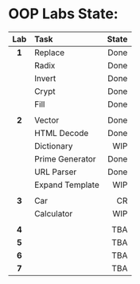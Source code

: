 # OOP Labs State:

| Lab   | Task            | State |
|:-----:|:--------------- | -----:|
| **1** | Replace         | Done  |
|       | Radix           | Done  |
|       | Invert          | Done  |
|       | Crypt           | Done  |
|       | Fill            | Done  |
|       |                 |       |
| **2** | Vector          | Done  |
|       | HTML Decode     | Done  |
|       | Dictionary      | WIP   |
|       | Prime Generator | Done  |
|       | URL Parser      | Done  |
|       | Expand Template | WIP   |
|       |                 |       |
| **3** | Car             | CR    |
|       | Calculator      | WIP   |
|       |                 |       |
| **4** |                 | TBA   |
| **5** |                 | TBA   |
| **6** |                 | TBA   |
| **7** |                 | TBA   |
